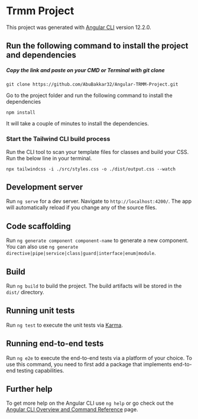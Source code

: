 # Trmm Project

This project was generated with [Angular CLI](https://github.com/angular/angular-cli) version 12.2.0.

## Run the following command to install the project and dependencies
##### Copy the link and paste on your CMD or Terminal with git clone
```
git clone https://github.com/AbuBakkar32/Angular-TRMM-Project.git
```
Go to the project folder and run the following command to install the dependencies
```
npm install
```
It will take a couple of minutes to install the dependencies.

### Start the Tailwind CLI build process
Run the CLI tool to scan your template files for classes and build your CSS.
Run the below line in your terminal.
```
npx tailwindcss -i ./src/styles.css -o ./dist/output.css --watch
```

## Development server

Run `ng serve` for a dev server. Navigate to `http://localhost:4200/`. The app will automatically reload if you change any of the source files.

## Code scaffolding

Run `ng generate component component-name` to generate a new component. You can also use `ng generate directive|pipe|service|class|guard|interface|enum|module`.

## Build

Run `ng build` to build the project. The build artifacts will be stored in the `dist/` directory.

## Running unit tests

Run `ng test` to execute the unit tests via [Karma](https://karma-runner.github.io).

## Running end-to-end tests

Run `ng e2e` to execute the end-to-end tests via a platform of your choice. To use this command, you need to first add a package that implements end-to-end testing capabilities.

## Further help

To get more help on the Angular CLI use `ng help` or go check out the [Angular CLI Overview and Command Reference](https://angular.io/cli) page.
